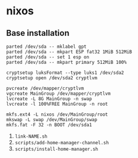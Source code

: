 # nixos

## Base installation

```
parted /dev/sda -- mklabel gpt
parted /dev/sda -- mkpart ESP fat32 1MiB 512MiB
parted /dev/sda -- set 1 esp on
parted /dev/sda -- mkpart primary 512MiB 100%

cryptsetup luksFormat --type luks1 /dev/sda2
cryptsetup open /dev/sda2 cryptlvm

pvcreate /dev/mapper/cryptlvm
vgcreate MainGroup /dev/mapper/cryptlvm
lvcreate -L 8G MainGroup -n swap
lvcreate -l 100%FREE MainGroup -n root

mkfs.ext4 -L nixos /dev/MainGroup/root
mkswap -L swap /dev/MainGroup/swap
mkfs.fat -F 32 -n BOOT /dev/sda1
```

1. `link-NAME.sh`
2. `scripts/add-home-manager-channel.sh`
3. `scripts/install-home-manager.sh`
